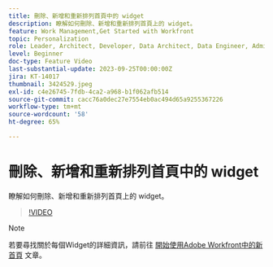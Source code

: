 ```yaml
---
title: 刪除、新增和重新排列首頁中的 widget
description: 瞭解如何刪除、新增和重新排列首頁上的 widget。
feature: Work Management,Get Started with Workfront
topic: Personalization
role: Leader, Architect, Developer, Data Architect, Data Engineer, Admin, User
level: Beginner
doc-type: Feature Video
last-substantial-update: 2023-09-25T00:00:00Z
jira: KT-14017
thumbnail: 3424529.jpeg
exl-id: c4e26745-7fdb-4ca2-a968-b1f062afb514
source-git-commit: cacc76a0dec27e7554eb0ac494d65a9255367226
workflow-type: tm+mt
source-wordcount: '58'
ht-degree: 65%

---
```


# 刪除、新增和重新排列首頁中的 widget

瞭解如何刪除、新增和重新排列首頁上的 widget。

>[!VIDEO](https://video.tv.adobe.com/v/3424529/?quality=12&learn=on)


>[!NOTE]
>
> 若要尋找關於每個Widget的詳細資訊，請前往 [開始使用Adobe Workfront中的新首頁](https://experienceleague.adobe.com/docs/workfront/using/basics/home/new-home/get-started-with-new-home.html?lang=en) 文章。

